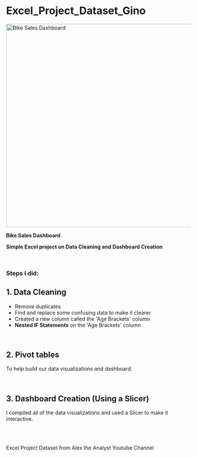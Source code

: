 # Excel_Project_Dataset_Gino

<img width="555" alt="Bike Sales Dashboard" src="https://github.com/Gino-Freud-Hobayan/Excel_Project_Dataset_Gino/assets/117270964/4678f950-ffbe-4a6d-8974-6d4c034592f7">


**Bike Sales Dashboard** 

**Simple Excel project on Data Cleaning and Dashboard Creation**

<br>

### Steps I did:

## 1. Data Cleaning
  - Remove duplicates
  - Find and replace some confusing data to make it clearer
  - Created a new column called the 'Age Brackets' column
  - **Nested IF Statements** on the 'Age Brackets' column

<br>

## 2. Pivot tables

To help build our data visualizations and dashboard.


<br>

## 3. Dashboard Creation (Using a Slicer)

I compiled all of the data visualizations and used a Slicer to make it interactive.

<br><br>


Excel Project Dataset from Alex the Analyst Youtube Channel


